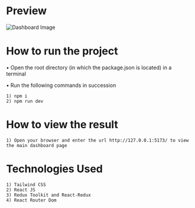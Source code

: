 # Preview

![Dashboard Image](https://i.ibb.co/6tvYFkS/image.png)

# How to run the project

• Open the root directory (in which the package.json is located) in a terminal

• Run the following commands in succession

    1) npm i 
    2) npm run dev

# How to view the result

    1) Open your browser and enter the url http://127.0.0.1:5173/ to view the main dashboard page

# Technologies Used

    1) Tailwind CSS
    2) React JS
    3) Redux Toolkit and React-Redux
    4) React Router Dom

